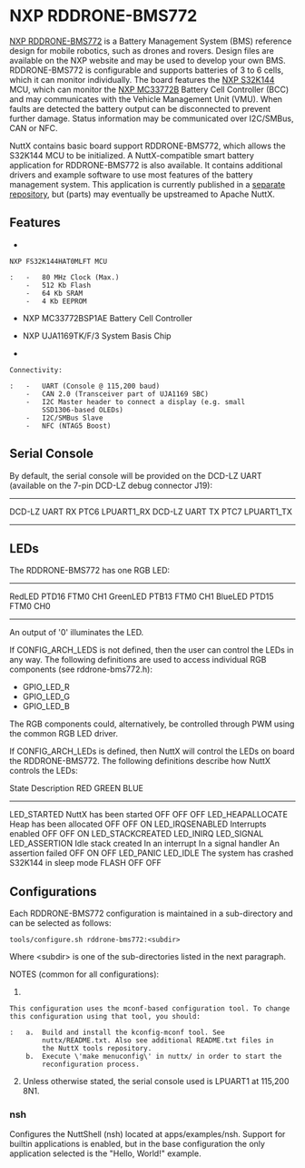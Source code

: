 NXP RDDRONE-BMS772
==================

[NXP
RDDRONE-BMS772](https://www.nxp.com/design/designs/smart-battery-management-for-mobile-robotics:RDDRONE-BMS772)
is a Battery Management System (BMS) reference design for mobile
robotics, such as drones and rovers. Design files are available on the
NXP website and may be used to develop your own BMS. RDDRONE-BMS772 is
configurable and supports batteries of 3 to 6 cells, which it can
monitor individually. The board features the [NXP
S32K144](https://www.nxp.com/products/processors-and-microcontrollers/s32-automotive-platform/s32k-general-purpose-mcus/s32k1-microcontrollers-for-general-purpose:S32K1)
MCU, which can monitor the [NXP
MC33772B](https://www.nxp.com/products/power-management/battery-management/battery-cell-controllers/6-channel-li-ion-battery-cell-controller-ic:MC33772B)
Battery Cell Controller (BCC) and may communicates with the Vehicle
Management Unit (VMU). When faults are detected the battery output can
be disconnected to prevent further damage. Status information may be
communicated over I2C/SMBus, CAN or NFC.

NuttX contains basic board support RDDRONE-BMS772, which allows the
S32K144 MCU to be initialized. A NuttX-compatible smart battery
application for RDDRONE-BMS772 is also available. It contains additional
drivers and example software to use most features of the battery
management system. This application is currently published in a
[separate repository](https://github.com/NXPHoverGames/RDDRONE-BMS772),
but (parts) may eventually be upstreamed to Apache NuttX.

Features
--------

-   

    NXP FS32K144HAT0MLFT MCU

    :   -   80 MHz Clock (Max.)
        -   512 Kb Flash
        -   64 Kb SRAM
        -   4 Kb EEPROM

-   NXP MC33772BSP1AE Battery Cell Controller

-   NXP UJA1169TK/F/3 System Basis Chip

-   

    Connectivity:

    :   -   UART (Console @ 115,200 baud)
        -   CAN 2.0 (Transceiver part of UJA1169 SBC)
        -   I2C Master header to connect a display (e.g. small
            SSD1306-based OLEDs)
        -   I2C/SMBus Slave
        -   NFC (NTAG5 Boost)

Serial Console
--------------

By default, the serial console will be provided on the DCD-LZ UART
(available on the 7-pin DCD-LZ debug connector J19):

  ---------------- ------ -------------
  DCD-LZ UART RX   PTC6   LPUART1\_RX
  DCD-LZ UART TX   PTC7   LPUART1\_TX
  ---------------- ------ -------------

LEDs
----

The RDDRONE-BMS772 has one RGB LED:

  ---------- ------- ----------
  RedLED     PTD16   FTM0 CH1
  GreenLED   PTB13   FTM0 CH1
  BlueLED    PTD15   FTM0 CH0
  ---------- ------- ----------

An output of \'0\' illuminates the LED.

If CONFIG\_ARCH\_LEDS is not defined, then the user can control the LEDs
in any way. The following definitions are used to access individual RGB
components (see rddrone-bms772.h):

-   GPIO\_LED\_R
-   GPIO\_LED\_G
-   GPIO\_LED\_B

The RGB components could, alternatively, be controlled through PWM using
the common RGB LED driver.

If CONFIG\_ARCH\_LEDs is defined, then NuttX will control the LEDs on
board the RDDRONE-BMS772. The following definitions describe how NuttX
controls the LEDs:

  State                                                     Description                                                                  RED     GREEN   BLUE
  --------------------------------------------------------- ---------------------------------------------------------------------------- ------- ------- ------
  LED\_STARTED                                              NuttX has been started                                                       OFF     OFF     OFF
  LED\_HEAPALLOCATE                                         Heap has been allocated                                                      OFF     OFF     ON
  LED\_IRQSENABLED                                          Interrupts enabled                                                           OFF     OFF     ON
  LED\_STACKCREATED LED\_INIRQ LED\_SIGNAL LED\_ASSERTION   Idle stack created In an interrupt In a signal handler An assertion failed   OFF     ON      OFF
  LED\_PANIC LED\_IDLE                                      The system has crashed S32K144 in sleep mode                                 FLASH   OFF     OFF

Configurations
--------------

Each RDDRONE-BMS772 configuration is maintained in a sub-directory and
can be selected as follows:

    tools/configure.sh rddrone-bms772:<subdir>

Where \<subdir\> is one of the sub-directories listed in the next
paragraph.

NOTES (common for all configurations):

1.  

    This configuration uses the mconf-based configuration tool. To change this configuration using that tool, you should:

    :   a.  Build and install the kconfig-mconf tool. See
            nuttx/README.txt. Also see additional README.txt files in
            the NuttX tools repository.
        b.  Execute \'make menuconfig\' in nuttx/ in order to start the
            reconfiguration process.

2.  Unless otherwise stated, the serial console used is LPUART1 at
    115,200 8N1.

### nsh

Configures the NuttShell (nsh) located at apps/examples/nsh. Support for
builtin applications is enabled, but in the base configuration the only
application selected is the \"Hello, World!\" example.
